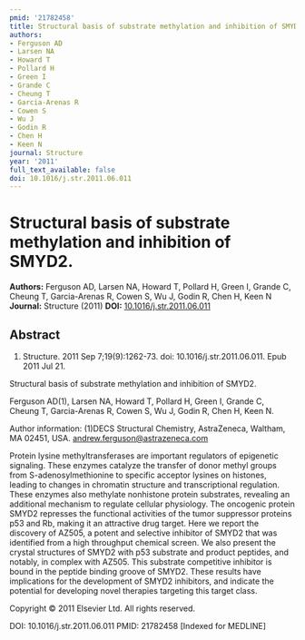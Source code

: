 ```yaml
---
pmid: '21782458'
title: Structural basis of substrate methylation and inhibition of SMYD2.
authors:
- Ferguson AD
- Larsen NA
- Howard T
- Pollard H
- Green I
- Grande C
- Cheung T
- Garcia-Arenas R
- Cowen S
- Wu J
- Godin R
- Chen H
- Keen N
journal: Structure
year: '2011'
full_text_available: false
doi: 10.1016/j.str.2011.06.011
---
```


# Structural basis of substrate methylation and inhibition of SMYD2.
**Authors:** Ferguson AD, Larsen NA, Howard T, Pollard H, Green I, Grande C, Cheung T, Garcia-Arenas R, Cowen S, Wu J, Godin R, Chen H, Keen N
**Journal:** Structure (2011)
**DOI:** [10.1016/j.str.2011.06.011](https://doi.org/10.1016/j.str.2011.06.011)

## Abstract

1. Structure. 2011 Sep 7;19(9):1262-73. doi: 10.1016/j.str.2011.06.011. Epub 2011
 Jul 21.

Structural basis of substrate methylation and inhibition of SMYD2.

Ferguson AD(1), Larsen NA, Howard T, Pollard H, Green I, Grande C, Cheung T, 
Garcia-Arenas R, Cowen S, Wu J, Godin R, Chen H, Keen N.

Author information:
(1)DECS Structural Chemistry, AstraZeneca, Waltham, MA 02451, USA. 
andrew.ferguson@astrazeneca.com

Protein lysine methyltransferases are important regulators of epigenetic 
signaling. These enzymes catalyze the transfer of donor methyl groups from 
S-adenosylmethionine to specific acceptor lysines on histones, leading to 
changes in chromatin structure and transcriptional regulation. These enzymes 
also methylate nonhistone protein substrates, revealing an additional mechanism 
to regulate cellular physiology. The oncogenic protein SMYD2 represses the 
functional activities of the tumor suppressor proteins p53 and Rb, making it an 
attractive drug target. Here we report the discovery of AZ505, a potent and 
selective inhibitor of SMYD2 that was identified from a high throughput chemical 
screen. We also present the crystal structures of SMYD2 with p53 substrate and 
product peptides, and notably, in complex with AZ505. This substrate competitive 
inhibitor is bound in the peptide binding groove of SMYD2. These results have 
implications for the development of SMYD2 inhibitors, and indicate the potential 
for developing novel therapies targeting this target class.

Copyright © 2011 Elsevier Ltd. All rights reserved.

DOI: 10.1016/j.str.2011.06.011
PMID: 21782458 [Indexed for MEDLINE]

